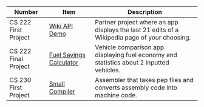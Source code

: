 | Number | Item | Description|
| --- | --- | --- |
| CS 222 First Project | [Wiki API Demo]([https://github.com/Oij13/CS121OJ/tree/master/src/CS121Projects](https://github.com/bsu-cs222-spring25-dll/Project1-OwenJohnson-CristianCatalano)) | Partner project where an app displays the last 21 edits of a Wikipedia page of your choosing. |
| CS 222 Final Project | [Fuel Savings Calculator]([https://github.com/Oij13/CS121OJ/tree/master/src/weekFifteen](https://github.com/bsu-cs222-spring25-dll/Final-Project-TeamB)) | Vehicle comparison app displaying fuel economy and statistics about 2 inputted vehicles. |
| CS 230 First Project | [Small Compiler]([https://github.com/Oij13/CS121OJ/blob/master/src/Hands-On%20Activity%2035.zip](https://github.com/Oij13/CS230_FirstProject_Johnson_Ceresoli)) | Assembler that takes pep files and converts assembly code into machine code. |
